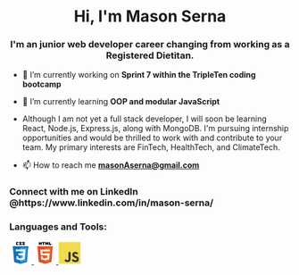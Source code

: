 <h1 align="center">Hi, I'm Mason Serna</h1>
<h3 align="center">I'm an junior web developer career changing from working as a Registered Dietitan.</h3>

- 🔭 I’m currently working on **Sprint 7 within the TripleTen coding bootcamp**

- 🌱 I’m currently learning **OOP and modular JavaScript**

- Although I am not yet a full stack developer, I will soon be learning React, Node.js, Express.js, along with MongoDB. I'm pursuing internship opportunities and would be thrilled to work with and contribute to your team. My primary interests are FinTech, HealthTech, and ClimateTech.

- 📫 How to reach me **masonAserna@gmail.com**

<h3 align="left">Connect with me on LinkedIn @https://www.linkedin.com/in/mason-serna/</h3>
<p align="left">
</p>

<h3 align="left">Languages and Tools:</h3>
<p align="left"> <a href="https://www.w3schools.com/css/" target="_blank" rel="noreferrer"> <img src="https://raw.githubusercontent.com/devicons/devicon/master/icons/css3/css3-original-wordmark.svg" alt="css3" width="40" height="40"/> </a> <a href="https://www.w3.org/html/" target="_blank" rel="noreferrer"> <img src="https://raw.githubusercontent.com/devicons/devicon/master/icons/html5/html5-original-wordmark.svg" alt="html5" width="40" height="40"/> </a> <a href="https://developer.mozilla.org/en-US/docs/Web/JavaScript" target="_blank" rel="noreferrer"> <img src="https://raw.githubusercontent.com/devicons/devicon/master/icons/javascript/javascript-original.svg" alt="javascript" width="40" height="40"/> </a> </p>


<!---
masonserna/masonserna is a ✨ special ✨ repository because its `README.md` (this file) appears on your GitHub profile.
You can click the Preview link to take a look at your changes.
--->

